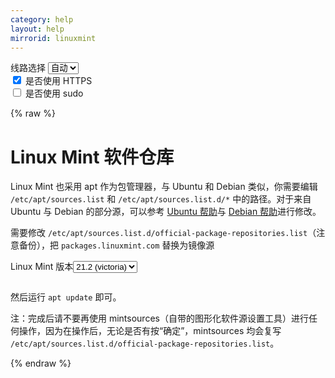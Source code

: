 ```yaml
---
category: help
layout: help
mirrorid: linuxmint
---
```


<!-- 本 markdown 从 tuna/mirrorz-help-ng 自动生成，如需修改请参阅该仓库 -->

<style>.z-help tmpl { display: none }</style>

<div class="z-wrap">
    <form class="z-form z-global" onchange="form_update(null)" onsubmit="return false">
        <div>
            <label for="e0a5cecb">线路选择</label>
            <select id="e0a5cecb" name="host">
                <option selected="selected" value="{{ site.url }}">自动</option>
                <option value="{{ site.urlv4 }}">IPv4</option>
                <option value="{{ site.urlv6 }}">IPv6</option>
            </select>
        </div>
        <div>
            <input id="144d763c" name="_scheme" type="checkbox" checked>
            <label for="144d763c">是否使用 HTTPS</label>
        </div>
        <div>
            <input id="4659e7da" name="_sudo" type="checkbox">
            <label for="4659e7da">是否使用 sudo</label>
        </div>
    </form>
</div>
{% raw %}
<div class="z-help"><h1>Linux Mint 软件仓库</h1>
<p>Linux Mint 也采用 apt 作为包管理器，与 Ubuntu 和 Debian 类似，你需要编辑 <code>/etc/apt/sources.list</code> 和 <code>/etc/apt/sources.list.d/*</code> 中的路径。对于来自 Ubuntu 与 Debian 的部分源，可以参考 <a href="../ubuntu/">Ubuntu 帮助</a>与 <a href="../debian/">Debian 帮助</a>进行修改。</p>
<p>需要修改 <code>/etc/apt/sources.list.d/official-package-repositories.list</code>（注意备份），把 <code>packages.linuxmint.com</code> 替换为镜像源</p>
<div class="z-wrap"><form class="z-form" onchange="form_update(event)" onsubmit="return false"><div><label for="0a8dfb18" title>Linux Mint 版本</label><select id="0a8dfb18" name="release" title><option value="victoria">21.2 (victoria)</option><option value="vera">21.1 (vera)</option><option value="vanessa">21 (vanessa)</option><option value="una">20.3 (una)</option><option value="uma">20.2 (uma)</option><option value="ulyssa">20.1 (ulyssa)</option></select></div></form><pre class="z-code"></pre></div><tmpl z-input="release">
deb {{endpoint}}/ {{release}} main upstream import backport
</tmpl>
<p>然后运行 <code>apt update</code> 即可。</p>
<p>注：完成后请不要再使用 mintsources（自带的图形化软件源设置工具）进行任何操作，因为在操作后，无论是否有按“确定”，mintsources 均会复写 <code>/etc/apt/sources.list.d/official-package-repositories.list</code>。</p><script id="z-config" type="application/x-mirrorz-help">eyJfIjogIkxpbnV4IE1pbnQgXHU4ZjZmXHU0ZWY2XHU0ZWQzXHU1ZTkzIiwgImJsb2NrIjogWyJsaW51eG1pbnQiXSwgImlucHV0IjogeyJyZWxlYXNlIjogeyJfIjogIkxpbnV4IE1pbnQgXHU3MjQ4XHU2NzJjIiwgIm9wdGlvbiI6IHsidmljdG9yaWEiOiB7Il8iOiAiMjEuMiAodmljdG9yaWEpIn0sICJ2ZXJhIjogeyJfIjogIjIxLjEgKHZlcmEpIn0sICJ2YW5lc3NhIjogeyJfIjogIjIxICh2YW5lc3NhKSJ9LCAidW5hIjogeyJfIjogIjIwLjMgKHVuYSkifSwgInVtYSI6IHsiXyI6ICIyMC4yICh1bWEpIn0sICJ1bHlzc2EiOiB7Il8iOiAiMjAuMSAodWx5c3NhKSJ9fX19LCAibmFtZSI6ICJsaW51eG1pbnQifQ==</script>
</div>

{% endraw %}

<script src="/static/js/mustache.js?{{ site.data['hash'] }}"></script>
<script src="/static/js/zdocs.js?{{ site.data['hash'] }}"></script>
